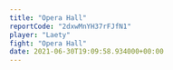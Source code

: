 ```yaml
---
title: "Opera Hall"
reportCode: "2dxwMnYH37rFJfN1"
player: "Laety"
fight: "Opera Hall"
date: 2021-06-30T19:09:58.934000+00:00
---
```

